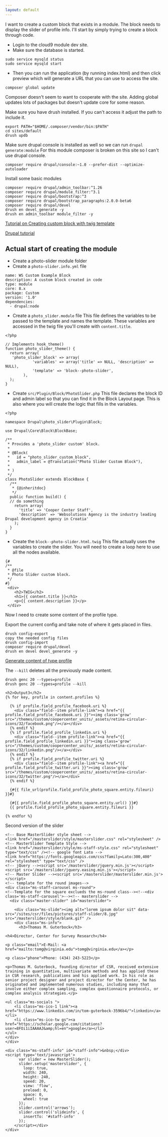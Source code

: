 ```yaml
---
layout: default
---
```


I want to create a custom block that exists in a module. The block needs to display the slider of profile info. I'll start by simply trying to create a block through code.

- Login to the cloud9 module dev site.
- Make sure the database is started.
```
sudo service mysqld status
sudo service mysqld start
```
- Then you can run the application (by running index.html) and then click preview which will generate a URL that you can use to access the site.

```
composer global update
```

Composer doesn't seem to want to cooperate with the site. Adding global updates lots of packages but doesn't update core for some reason.

Make sure you have drush installed. If you can't access it adjust the path to include it.

```
export PATH="$HOME/.composer/vendor/bin:$PATH"
cd sites/default
drush updb
```

Make sure drupal console is installed as well so we can run `drupal generate:module` For this module composer is broken on this site so I can't use drupal console.

```
composer require drupal/console:~1.0 --prefer-dist --optimize-autoloader
```

Install some basic modules

```
composer require drupal/admin_toolbar:^1.26
composer require drupal/module_filter:^3.1
composer require drupal/bootstrap:^3
composer require drupal/bootstrap_paragraphs:2.0.0-beta6
composer require drupal/devel
drush en devel_generate -y
drush en admin_toolbar module_filter -y
```


[Tutorial on Creating custom block with twig template](https://ws.agency/blog/how-create-custom-blocks-d8-and-set-display-twig)

[Drupal tutorial](https://www.drupal.org/docs/8/theming/twig/create-custom-twig-templates-for-custom-module)

## Actual start of creating the module

- Create a photo-slider module folder
- Create a `photo-slider.info.yml` file
```
name: WS Custom Example Block
description: A custom block created in code
type: module
core: 8.x
package: Custom
version: '1.0'
dependencies:
  - drupal:node
```
- Create a `photo_slider.module` file
This file defines the variables to be passed to the template and names the template. These variables are accessed in the twig file you'll create with `content.title`.
```
<?php

// Implements hook_theme()
function photo_slider_theme() {
  return array(
   'photo_slider_block' => array(
            'variables' => array('title' => NULL, 'description' => NULL),
            'template' => 'block--photo-slider',
        ),
  );
}
```
- Create `src/Plugin/Block/PhotoSlider.php`
This file declares the block ID and admin label so that you can find it in the Block Layout page. This is also where you will create the logic that fills in the variables.

```
<?php

namespace Drupal\photo_slider\Plugin\Block;

use Drupal\Core\Block\BlockBase;

/**
 * Provides a 'photo_slider custom' block.
 *
 * @Block(
 *   id = "photo_slider_custom_block",
 *   admin_label = @Translation("Photo Slider Custom Block"),
 *
 * )
 */
class PhotoSlider extends BlockBase {
  /**
   * {@inheritdoc}
   */
  public function build() {
  // do something
    return array(
      'title' => 'Cooper Center Staff',
      'description' => 'Websolutions Agency is the industry leading Drupal development agency in Croatia'
    );
  }
}
```

- Create the `block--photo-slider.html.twig`
This file actually uses the variables to create the slider. You will need to create a loop here to use all the nodes available.
```
{#
/**
 * @file
 * Photo Slider custom block.
 */
#}
 <div>
    <h2>TWIG</h2>
    <h1>{{ content.title }}</h1>
    <p>{{ content.description }}</p>
 </div>
 ```

 Now I need to create some content of the profile type.

Export the current config and take note of where it gets placed in files.

```
drush config-export
copy the needed config files
drush config-import
composer require drupal/devel
drush en devel devel_generate -y
```


[Generate content of type profile](https://befused.com/drupal/drush-devel-generate)

The `--kill` deletes all the previously made content.
```
drush genc 20 --types=profile
drush genc 20 --types=profile --kill
```

```
<h2>Output3</h2>
{% for key, profile in content.profiles %}

  {% if profile.field_profile_facebook.uri %}
    <div class="field--item profile-link"><a href="{{ profile.field_profile_facebook.uri }}"><img class='grow' src="/themes/custom/coopercenter_units/_assets/retina-circular-icons/32/facebook.png"/></a></div>
  {% endif %}
  {% if profile.field_profile_linkedin.uri %}
    <div class="field--item profile-link"><a href="{{ profile.field_profile_linkedin.uri }}"><img class='grow' src="/themes/custom/coopercenter_units/_assets/retina-circular-icons/32/linkedin.png"/></a></div>
  {% endif %}
  {% if profile.field_profile_twitter.uri %}
    <div class="field--item profile-link"><a href="{{ profile.field_profile_twitter.uri }}"><img class='grow' src="/themes/custom/coopercenter_units/_assets/retina-circular-icons/32/twitter.png"/></a></div>
  {% endif %}

  {#{{ file_url(profile.field_profile_photo_square.entity.fileuri) }}#}

  {#{{ profile.field_profile_photo_square.entity.url() }}#}
  {{ profile.field_profile_photo_square.entity.fileuri }}

{% endfor %}
```

Second version of the slider


```
<!-- Base MasterSlider style sheet -->
<link href="/masterslider/style/masterslider.css" rel="stylesheet" /><!-- MasterSlider Template Style -->
<link href="/masterslider/style/ms-staff-style.css" rel="stylesheet" type="text/css" /><!-- google font Lato -->
<link href="https://fonts.googleapis.com/css?family=Lato:300,400" rel="stylesheet" type="text/css" />
<!-- jQuery --><script src='/masterslider/jquery.min.js'></script><script src='/masterslider/jquery.easing.min.js'></script>
<!-- Master Slider --><script src='/masterslider/masterslider.min.js'></script>
<!-- template for the round images-->
<div class="ms-staff-carousel ms-round">
<!--Template for the square exclueds the ms-round class--><!--<div class='ms-staff-carousel'>--><!-- masterslider -->
  <div class="master-slider" id="masterslider">

    <div class="ms-slide"><img alt="lorem ipsum dolor sit" data-src="/sites/csr/files/pictures/staff-slider/8.jpg" src="/masterslider/style/blank.gif" />
    <div class="ms-info">
      <h3>Thomas M. Guterbock</h3>

<h4>Director, Center for Survey Research</h4>

<p class="email">E-Mail: <a href="mailto:tomg@virginia.edu">tomg@virginia.edu</a></p>

<p class="phone">Phone: (434) 243-5223</p>

<p>Thomas M. Guterbock, founding director of CSR, received extensive training in quantitative, multivariate methods and has applied these in CSR research, publications and his applied work. In his role as senior project designer and project director for the Center, he has originated and implemented numerous studies, including many that involve either complex sampling, complex questionnaire protocols, or complex analysis strategies.</p>

<ul class="ms-socials ">
	<li class="ms-ico-1 link"><a href="https://www.linkedin.com/in/tom-guterbock-3596b4/">linkedin</a></li>
	<li class="ms-ico-tw gs"><a href="https://scholar.google.com/citations?user=8FOi1iIAAAAJ&amp;hl=en">google</a></li>
</ul>
</div>
</div>

<div class="ms-staff-info" id="staff-info">&nbsp;</div>
<script type='text/javascript'>
      var slider = new MasterSlider();
      slider.setup('masterslider', {
        loop: true,
        width: 240,
        height: 240,
        speed: 20,
        view: 'flow',
        preload: 0,
        space: 0,
        wheel: true
      });
      slider.control('arrows');
      slider.control('slideinfo', {
        insertTo: '#staff-info'
      });
    </script></div>
</div>
```
